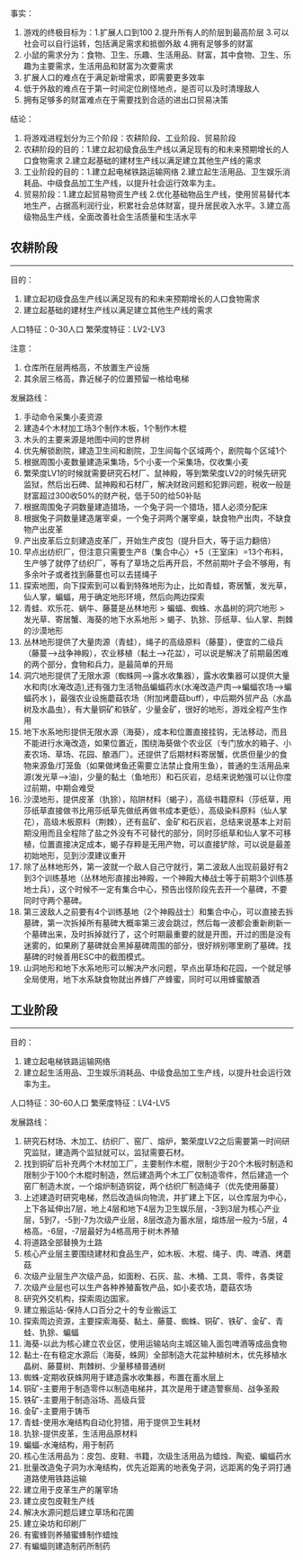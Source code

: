 事实：
1. 游戏的终极目标为：1.扩展人口到100 2.提升所有人的阶层到最高阶层 3.可以社会可以自行运转，包括满足需求和抵御外敌 4.拥有足够多的财富
2. 小鼠的需求分为：食物、卫生、乐趣、生活用品、财富，其中食物、卫生、乐趣为主要需求，生活用品和财富为次要需求
3. 扩展人口的难点在于满足新增需求，即需要更多效率
4. 低于外敌的难点在于第一时间定位刷怪地点，是否可以及时清理敌人
5. 拥有足够多的财富难点在于需要找到合适的进出口贸易决策

结论：
1. 将游戏进程划分为三个阶段：农耕阶段、工业阶段、贸易阶段
2. 农耕阶段的目的：1.建立起初级食品生产线以满足现有的和未来预期增长的人口食物需求  2.建立起基础的建材生产线以满足建立其他生产线的需求
3. 工业阶段的目的：1.建立起电梯铁路运输网络 2.建立起生活用品、卫生娱乐消耗品、中级食品加工生产线，以提升社会运行效率为主。
4. 贸易阶段：1.建立起贸易物资生产线 2.优化基础物品生产线，使用贸易替代本地生产，占据高利润行业，积累社会总体财富，提升居民收入水平。3.建立高级物品生产线，全面改善社会生活质量和生活水平


## 农耕阶段
-------------------------------------------------------------------------------
目的：
1. 建立起初级食品生产线以满足现有的和未来预期增长的人口食物需求  
2. 建立起基础的建材生产线以满足建立其他生产线的需求

人口特征：0-30人口
繁荣度特征：LV2-LV3

注意：
1. 仓库所在层两格高，不放置生产设施
2. 其余层三格高，靠近梯子的位置预留一格给电梯

发展路线：
1. 手动命令采集小麦资源
2. 建造4个木材加工场3个制作木板，1个制作木棍
3. 木头的主要来源是地图中间的世界树
4. 优先解锁剧院，建造卫生间和剧院，卫生间每个区域两个，剧院每个区域1个
5. 根据周围小麦数量建造采集场，5个小麦一个采集场，仅收集小麦
6. 繁荣度LV1的时候就需要研究石材厂、鼠神殿，等到繁荣度LV2的时候先研究监狱，然后出石碑、鼠神殿和石材厂，解决财政问题和犯罪问题，税收一般是财富超过300收50%的财产税，低于50的给50补贴
7. 根据周围兔子洞数量建造猎场，一个兔子洞一个猎场，猎人必须分配床
8. 根据兔子洞数量建造屠宰桌，一个兔子洞两个屠宰桌，缺食物产出肉，不缺食物产出皮革
9. 产出皮革后立刻建造皮革厂，开始生产皮包（提升巨大，等于运力翻倍）
10. 早点出纺织厂，但注意只需要生产8（集合中心）+5（王室床）=13个布料，生产够了就停了纺织厂，等有了草场之后再开启，不然前期叶子会不够用，有多余叶子或者找到藤蔓也可以去搓绳子
11. 探索地图，向下探索到可以看到特殊地形为止，比如青蛙，寄居蟹，发光草，仙人掌，蝙蝠，用于确定地形环境，然后向两边探索
12. 青蛙、欢乐花、蜗牛、藤蔓是丛林地形 > 蝙蝠、蜘蛛、水晶树的洞穴地形 > 发光草、寄居蟹、海葵的地下水系地形 > 蝎子、犰狳、莎纸草、仙人掌、荆棘的沙漠地形
13. 丛林地形提供了大量肉源（青蛙），绳子的高级原料（藤蔓），便宜的二级兵（藤蔓-->战争神殿），农业移植（黏土-->花盆），可以说是解决了前期最困难的两个部分，食物和兵力，是最简单的开局
14. 洞穴地形提供了无限水源（蜘蛛网-->露水收集器），露水收集器可以提供大量水和肉(水淹改造),还有强力生活物品蝙蝠药水(水淹改造产肉-->蝙蝠农场-->蝙蝠药水 )，最强农业设施蘑菇农场（附加烤蘑菇buff），中后期外贸产品（水晶树及水晶虫），有大量铜矿和铁矿，少量金矿，很好的地形，游戏全程产生作用
15. 地下水系地形提供无限水源（海葵），成本和位置直接挂钩，无法移动，而且不能进行水淹改造，如果位置近，围绕海葵做个农业区（专门放水的箱子、小麦农场、草场、花园、酿酒厂）。还提供了后期材料寄居蟹，优质但量少的食物来源鱼/灯笼鱼（如果做烤鱼还需要立法禁止食用生鱼），普通的生活用品来源(发光草-->油)，少量的黏土（鱼地形）和石灰岩，总结来说勉强可以让你度过前期，中期会难受
16. 沙漠地形，提供皮革（犰狳），陷阱材料（蝎子），高级书籍原料（莎纸草，用莎纸草直接做书比用莎纸草先做纸再做书成本更低），高级染料原料（仙人掌花），高级木板原料（荆棘），还有盐矿、金矿和石灰岩，总结来说基本上对前期没用而且全程除了盐之外没有不可替代的部分，同时莎纸草和仙人掌不可移植，位置直接决定成本，蝎子存粹是无用产物，可以直接铲除，可以说是最差初始地形，见到沙漠建议重开
17. 除了丛林地形外，第一波就一个敌人自己守就行，第二波敌人出现前最好有2到3个训练基地（丛林地形直接出神殿，一个神殿大棒战士等于前期3个训练基地士兵），这个时候不一定有集合中心，预告出怪阶段先去开一个墓碑，不要同时守两个墓碑。
18. 第三波敌人之前要有4个训练基地（2个神殿战士）和集合中心，可以直接去拆墓碑，第一次拆掉所有墓碑大概率第三波会跳过，然后每一波都会重新刷新一个墓碑出来，及时拆掉就行了，这个时期最重要的就是开图，开过的图是没有迷雾的，如果刷了墓碑就会黑掉墓碑周围的部分，很好辨别哪里刷了墓碑。找墓碑的时候善用ESC中的截图模式。
19. 山洞地形和地下水系地形可以解决产水问题，早点出草场和花园，一个就足够全局使用，地下水系缺食物就出养蜂厂产蜂蜜，同时可以用蜂蜜酿酒



## 工业阶段
-------------------------------------------------------------------------------
目的：
1. 建立起电梯铁路运输网络 
2. 建立起生活用品、卫生娱乐消耗品、中级食品加工生产线，以提升社会运行效率为主。

人口特征：30-60人口
繁荣度特征：LV4-LV5

发展路线：
1. 研究石材场、木加工、纺织厂、窑厂、熔炉，繁荣度LV2之后需要第一时间研究监狱，建造两个监狱就可以，监狱需要石材。
2. 找到铜矿后补充两个木材加工厂，主要制作木棍，限制少于20个木板时制造和限制少于100个木棍时制造，然后建造两个木工厂仅制造零件，然后建造一个窑厂制造木炭，一个熔炉制造铜锭，两个纺织厂制造绳子（优先使用藤蔓）
3. 上述建造时研究电梯，然后改造纵向物流，并扩建上下区，以仓库层为中心，上下各延伸出7层，地上4层和地下4层为卫生娱乐层，-3到3层为核心产业层，5到7，-5到-7为次级产业层，8层改造为蓄水层，熔炼层一般为-5层，4格高。-6层，-7层最好为4格高用于树木养殖
4. 将道路全部替换为土路
5. 核心产业层主要围绕建材和食品生产，如木板、木棍、绳子、肉、啤酒、烤蘑菇
6. 次级产业层生产次级产品，如面粉、石灰、盐、木桶、工具、零件，各类锭
7. 次级产业层也可以生产各种养殖畜牧产品，如小麦农场，蘑菇农场
8. 研究外交机构，探索周边国家。
9. 建立搬运站-保持人口百分之十的专业搬运工
10. 探索周边资源，主要探索海葵、黏土、藤蔓、蜘蛛、铜矿、铁矿、金矿、青蛙、犰狳、蝙蝠
11. 海葵-以此为核心建立农业区，使用运输站向主城区输入面包啤酒等成品食物
12. 黏土-在有稳定水源后（海葵，蛛网）全部制造大花盆种植树木，优先移植水晶树、藤蔓树、荆棘树、少量移植普通树
13. 蜘蛛-定期收获蛛网用于建造露水收集器，布置在蓄水层上
14. 铜矿-主要用于制造零件以制造电梯井，其次是用于建造警察局、战争圣殿
15. 铁矿-主要用于制造浴场、高级兵营
16. 金矿-主要用于铸币
17. 青蛙-使用水淹结构自动化狩猎，用于提供卫生耗材
18. 犰狳-提供皮革，生活用品原材料
19. 蝙蝠-水淹结构，用于制药
20. 核心生活用品为：皮包、皮鞋、书籍，次级生活用品为蜡烛、陶瓷、蝙蝠药水
21. 批量改造兔子洞为水淹结构，优先近距离的地表兔子洞，远距离的兔子洞打通道路使用铁路运输
22. 建立用于皮革生产的屠宰场
23. 建立皮包皮鞋生产线
24. 解决水源问题后建立草场和花圃
25. 建立染坊和印刷厂
26. 有蜜蜂则养殖蜜蜂制作蜡烛
27. 有蝙蝠则建造制药所制药